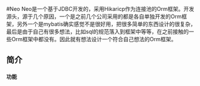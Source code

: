 #Neo
Neo是一个基于JDBC开发的，采用Hikaricp作为连接池的Orm框架。开发源头，源于几个原因，一个是之前几个公司采用的都是各自单独开发的Orm框架，另外一个是mybatis确实感觉不是很好用，把很多简单的东西设计的很复杂，最后是由于自己有很多想法，比如sql的规范落入到框架中等等，在之前接触的一些Orm框架中都没有。因此就有想法设计一个符合自己想法的Orm框架。
## 简介
#### 功能
